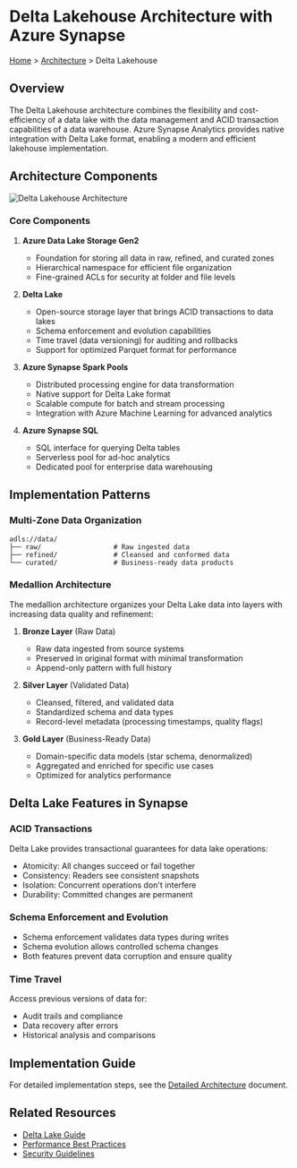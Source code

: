 # Delta Lakehouse Architecture with Azure Synapse

[Home](../../) > [Architecture](../) > Delta Lakehouse

## Overview

The Delta Lakehouse architecture combines the flexibility and cost-efficiency of a data lake with the data management and ACID transaction capabilities of a data warehouse. Azure Synapse Analytics provides native integration with Delta Lake format, enabling a modern and efficient lakehouse implementation.

## Architecture Components

![Delta Lakehouse Architecture](../../images/delta-lakehouse-diagram.png)

### Core Components

1. __Azure Data Lake Storage Gen2__
   - Foundation for storing all data in raw, refined, and curated zones
   - Hierarchical namespace for efficient file organization
   - Fine-grained ACLs for security at folder and file levels

2. __Delta Lake__
   - Open-source storage layer that brings ACID transactions to data lakes
   - Schema enforcement and evolution capabilities
   - Time travel (data versioning) for auditing and rollbacks
   - Support for optimized Parquet format for performance

3. __Azure Synapse Spark Pools__
   - Distributed processing engine for data transformation
   - Native support for Delta Lake format
   - Scalable compute for batch and stream processing
   - Integration with Azure Machine Learning for advanced analytics

4. __Azure Synapse SQL__
   - SQL interface for querying Delta tables
   - Serverless pool for ad-hoc analytics
   - Dedicated pool for enterprise data warehousing

## Implementation Patterns

### Multi-Zone Data Organization

```text
adls://data/
├── raw/                  # Raw ingested data
├── refined/              # Cleansed and conformed data
└── curated/              # Business-ready data products
```

### Medallion Architecture

The medallion architecture organizes your Delta Lake data into layers with increasing data quality and refinement:

1. __Bronze Layer__ (Raw Data)
   - Raw data ingested from source systems
   - Preserved in original format with minimal transformation
   - Append-only pattern with full history

2. __Silver Layer__ (Validated Data)
   - Cleansed, filtered, and validated data
   - Standardized schema and data types
   - Record-level metadata (processing timestamps, quality flags)

3. __Gold Layer__ (Business-Ready Data)
   - Domain-specific data models (star schema, denormalized)
   - Aggregated and enriched for specific use cases
   - Optimized for analytics performance

## Delta Lake Features in Synapse

### ACID Transactions

Delta Lake provides transactional guarantees for data lake operations:

- Atomicity: All changes succeed or fail together
- Consistency: Readers see consistent snapshots
- Isolation: Concurrent operations don't interfere
- Durability: Committed changes are permanent

### Schema Enforcement and Evolution

- Schema enforcement validates data types during writes
- Schema evolution allows controlled schema changes
- Both features prevent data corruption and ensure quality

### Time Travel

Access previous versions of data for:

- Audit trails and compliance
- Data recovery after errors
- Historical analysis and comparisons

## Implementation Guide

For detailed implementation steps, see the [Detailed Architecture](detailed-architecture.md) document.

## Related Resources

- [Delta Lake Guide](../../code-examples/delta-lake-guide.md)
- [Performance Best Practices](../../best-practices/performance.md)
- [Security Guidelines](../../best-practices/security.md)
